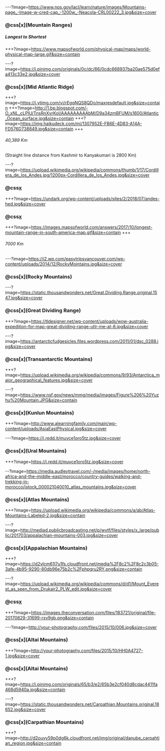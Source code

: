 ---?image=https://www.nps.gov/lacl/learn/nature/images/Mountains-page_-Image-w-cred-cap_-1200w_-Neacola-CRL00222_3.jpg&size=cover
### @css[x](Mountain Ranges)
##### Longest to Shortest
+++?image=https://www.mapsofworld.com/physical-map/maps/world-physical-map-large.gif&size=contain

---?image=https://i.pinimg.com/originals/0c/dc/66/0cdc668937ba20ae575d0efa413c33e2.jpg&size=cover
### @css[x](Mid Atlantic Ridge)
+++?image=https://i.ytimg.com/vi/rEgqNQS8QDo/maxresdefault.jpg&size=contain
+++?image=http://1.bp.blogspot.com/-O_xNL_cLPIU/TnsRnXvrKoI/AAAAAAAAAbM/D9a34zmBFUM/s1600/Atlantic_Ocean_surface.jpg&size=contain
+++?image=https://img.haikudeck.com/mi/1307952E-FB6E-4D83-A14A-FD576D738849.jpg&size=contain
+++
###### 40,389 Km
(Straight line distance from Kashmir to Kanyakumari is 2800 Km)

---?image=https://upload.wikimedia.org/wikipedia/commons/thumb/1/17/Cordillera_de_los_Andes.jpg/1200px-Cordillera_de_los_Andes.jpg&size=cover
### @css[x](Andes)
+++?image=https://undark.org/wp-content/uploads/sites/2/2018/07/andes-hed.jpg&size=cover
### @css[x](Andes)
+++?image=https://images.mapsofworld.com/answers/2017/10/longest-mountain-range-in-south-america-map.gif&size=contain
+++
###### 7000 Km


---?image=https://i2.wp.com/easytripsvancouver.com/wp-content/uploads/2014/12/RockyMointains.jpg&size=cover
### @css[x](Rocky Mountains)

---?image=https://static.thousandwonders.net/Great.Dividing.Range.original.1547.jpg&size=cover
### @css[x](Great Dividing Range)
+++?image=https://tldesigner.net/wp-content/uploads/wow-australia-expedition-for-map-great-dividing-range-utlr-me-at-8.jpg&size=cover

---?image=https://antarcticfudgesicles.files.wordpress.com/2011/01/dsc_0288.jpg&size=cover
### @css[x](Transantarctic Mountains)
+++?image=https://upload.wikimedia.org/wikipedia/commons/9/93/Antarctica_major_geographical_features.jpg&size=cover

---?image=https://www.nsf.gov/news/mmg/media/images/Figure%206%20Yuzhu%20Mountain.JPG&size=contain
### @css[x](Kunlun Mountains)
+++?image=http://www.alearningfamily.com/main/wp-content/uploads/AsiaEastPhysical.jpg&size=cover

---?image=https://i.redd.it/muvce1oro5tz.jpg&size=cover
### @css[x](Ural Mountains)
+++?image=https://i.redd.it/muvce1oro5tz.jpg&size=cover

--?image=https://media.audleytravel.com/-/media/images/home/north-africa-and-the-middle-east/morocco/country-guides/walking-and-trekking-in-morocco/istock_000021040010_atlas_mountains.jpg&size=cover
### @css[x](Atlas Mountains)
+++?image=https://upload.wikimedia.org/wikipedia/commons/a/ab/Atlas-Mountains-Labeled-2.jpg&size=contain

---?image=http://mediad.publicbroadcasting.net/p/wvtf/files/styles/x_large/public/201703/appalachian-mountains-003.jpg&size=cover
### @css[x](Appalachian Mountains)
+++?image=https://d2vlcm61l7u1fs.cloudfront.net/media%2F8c2%2F8c2c3b05-3afe-4b95-9290-80db96e75b2c%2Fphpgru2RY.png&size=contain

---?image=https://upload.wikimedia.org/wikipedia/commons/d/d1/Mount_Everest_as_seen_from_Drukair2_PLW_edit.jpg&size=cover
### @css[x](Himalayas)
+++?image=https://images.theconversation.com/files/183721/original/file-20170829-31699-rxv9gb.png&size=contain

---?image=http://your-photography.com/files/2015/10/006.jpg&size=cover
### @css[x](Altai Mountains)
+++?image=http://your-photography.com/files/2015/10/HH0A4727-1.jpg&size=cover
### @css[x](Altai Mountains)
+++?image=https://i.pinimg.com/originals/65/b3/e2/65b3e2cf040d8cdac4411fa468d5940a.jpg&size=contain

---?image=https://static.thousandwonders.net/Carpathian.Mountains.original.18652.jpg&size=cover
### @css[x](Carpathian Mountains)
+++?image=http://d2ouvy59p0dg6k.cloudfront.net/img/original/danube_carpahtian_region.jpg&size=contain
